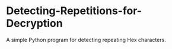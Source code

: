 # Detecting-Repetitions-for-Decryption
A simple Python program for detecting repeating Hex characters.
